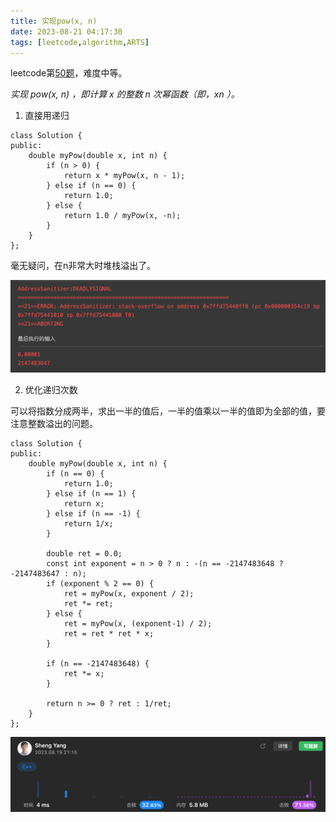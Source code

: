```yaml
---
title: 实现pow(x, n)
date: 2023-08-21 04:17:30
tags: [leetcode,algorithm,ARTS]
---
```


leetcode第[50题](https://leetcode.cn/problems/powx-n/)，难度中等。

*实现 pow(x, n) ，即计算 x 的整数 n 次幂函数（即，xn ）。*

1. 直接用递归
```
class Solution {
public:
    double myPow(double x, int n) {
        if (n > 0) {
            return x * myPow(x, n - 1);
        } else if (n == 0) {
            return 1.0;
        } else {
            return 1.0 / myPow(x, -n);
        }
    }
};
```
毫无疑问，在n非常大时堆栈溢出了。

![stack overflow](https://github.com/choes/blog_post/blob/master/%E5%AE%9E%E7%8E%B0pow(x%2Cn)/stack_overflow.png?raw=true)

2. 优化递归次数

可以将指数分成两半，求出一半的值后，一半的值乘以一半的值即为全部的值，要注意整数溢出的问题。
```
class Solution {
public:
    double myPow(double x, int n) {
        if (n == 0) {
            return 1.0;
        } else if (n == 1) {
            return x;
        } else if (n == -1) {
            return 1/x;
        }

        double ret = 0.0;
        const int exponent = n > 0 ? n : -(n == -2147483648 ? -2147483647 : n);
        if (exponent % 2 == 0) {
            ret = myPow(x, exponent / 2);
            ret *= ret;
        } else {
            ret = myPow(x, (exponent-1) / 2);
            ret = ret * ret * x;
        }
        
        if (n == -2147483648) {
            ret *= x;
        }

        return n >= 0 ? ret : 1/ret;        
    }
};
```
 ![减少递归次数](https://github.com/choes/blog_post/blob/master/%E5%AE%9E%E7%8E%B0pow(x%2Cn)/recuce_recursives.png?raw=true)